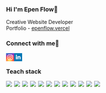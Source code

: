

### Hi I'm Epen Flow👋
Creative Website Developer
<br />
Portfolio - [epenflow.vercel](https://epenflow.vercel.app)


### Connect with me👀

[<img align="left" alt="Instagram" width="22px" src="https://raw.githubusercontent.com/edent/SuperTinyIcons/63851670950a28b42df5d73ddebcd65147b7c2cc/images/svg/instagram.svg" />][instagram]
[<img align="left" alt="LinkedIn" width="22px" src="https://raw.githubusercontent.com/edent/SuperTinyIcons/a4aa18dbd7b01ed19ac8a19a7f49eb1f6e56e829/images/svg/linkedin.svg" />][linkedin]

<br/>

### Teach stack
<img align="left" width="22px" src="https://cdn.jsdelivr.net/gh/devicons/devicon@latest/icons/nestjs/nestjs-original.svg" /> 
<img align="left" width="22px" src="https://cdn.jsdelivr.net/gh/devicons/devicon@latest/icons/laravel/laravel-original.svg" />
<img align="left" width="22px" src="https://cdn.jsdelivr.net/gh/devicons/devicon@latest/icons/adonisjs/adonisjs-original.svg" />
<img align="left" width="22px" src="https://cdn.jsdelivr.net/gh/devicons/devicon@latest/icons/react/react-original.svg" />
<img align="left" width="22px" src="https://cdn.jsdelivr.net/gh/devicons/devicon@latest/icons/nextjs/nextjs-original.svg" />
<img align="left" width="22px" src="https://cdn.jsdelivr.net/gh/devicons/devicon@latest/icons/typescript/typescript-original.svg" /> 
<img align="left" width="22px" src="https://cdn.jsdelivr.net/gh/devicons/devicon@latest/icons/javascript/javascript-original.svg" />
<img align="left" width="22px" src="https://cdn.jsdelivr.net/gh/devicons/devicon@latest/icons/php/php-original.svg" />
<img align="left" width="22px" src="https://cdn.jsdelivr.net/gh/devicons/devicon@latest/icons/graphql/graphql-plain.svg" />
          
          
<img align="left" width="22px" src="https://cdn.jsdelivr.net/gh/devicons/devicon@latest/icons/framermotion/framermotion-original.svg" />

<img align="left" width="22px" src="https://cdn.jsdelivr.net/gh/devicons/devicon@latest/icons/tailwindcss/tailwindcss-original-wordmark.svg" />
<img align="left" width="22px" src="https://cdn.jsdelivr.net/gh/devicons/devicon@latest/icons/sass/sass-original.svg" />  

          
          
          
<br/>         
<br/>

<!-- [website]: https://epenflow.vercel.app/ -->
[linkedin]: https://www.linkedin.com/in/epenflow/
[instagram]: https://www.instagram.com/epenflow/
